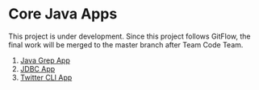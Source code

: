 # Core Java Apps
This project is under development. Since this project follows GitFlow, the final work will be merged to the master branch after Team Code Team.

1. [Java Grep App](./grep)
2. [JDBC App](./jdbc)
3. [Twitter CLI App](./twitter)
